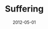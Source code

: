 ---
layout: music 
title: "Suffering"
series: "James: Putting Your Faith to Work"
date: 2012-05-01 
description: "Chuck Mingo talks about how trials strengthen our faith."
audio: "http://www.crossroads.net/players/media/hq/james_02.mp3"
audio-duration: "43:35"
---